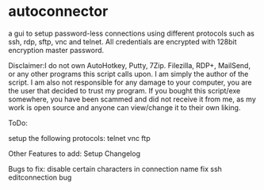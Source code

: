 autoconnector
=============

a gui to  setup password-less connections using different protocols such as ssh, rdp, sftp, vnc and telnet.
All credentials are encrypted with 128bit encryption master password.

Disclaimer:I do not own AutoHotkey, Putty, 7Zip. Filezilla, RDP+, MailSend, or any other programs this script calls upon.
I am simply the author of the script.
I am also not responsible for any damage to your computer, you are the user that decided to trust my program.
If you bought this script/exe somewhere, you have been scammed and did not receive it from me, as my work is open source and anyone can view/change it to their own liking.

ToDo:

setup the following protocols:
telnet
vnc
ftp

Other Features to add:
Setup Changelog

Bugs to fix:
disable certain characters in connection name
fix ssh editconnection bug

